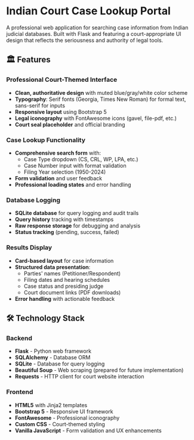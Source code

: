 # Indian Court Case Lookup Portal

A professional web application for searching case information from Indian judicial databases. Built with Flask and featuring a court-appropriate UI design that reflects the seriousness and authority of legal tools.

## 🏛️ Features

### Professional Court-Themed Interface
- **Clean, authoritative design** with muted blue/gray/white color scheme
- **Typography**: Serif fonts (Georgia, Times New Roman) for formal text, sans-serif for inputs
- **Responsive layout** using Bootstrap 5
- **Legal iconography** with FontAwesome icons (gavel, file-pdf, etc.)
- **Court seal placeholder** and official branding

### Case Lookup Functionality
- **Comprehensive search form** with:
  - Case Type dropdown (CS, CRL, WP, LPA, etc.)
  - Case Number input with format validation
  - Filing Year selection (1950-2024)
- **Form validation** and user feedback
- **Professional loading states** and error handling

### Database Logging
- **SQLite database** for query logging and audit trails
- **Query history** tracking with timestamps
- **Raw response storage** for debugging and analysis
- **Status tracking** (pending, success, failed)

### Results Display
- **Card-based layout** for case information
- **Structured data presentation**:
  - Parties' names (Petitioner/Respondent)
  - Filing dates and hearing schedules
  - Case status and presiding judge
  - Court document links (PDF downloads)
- **Error handling** with actionable feedback

## 🛠️ Technology Stack

### Backend
- **Flask** - Python web framework
- **SQLAlchemy** - Database ORM
- **SQLite** - Database for query logging
- **Beautiful Soup** - Web scraping (prepared for future implementation)
- **Requests** - HTTP client for court website interaction

### Frontend
- **HTML5** with Jinja2 templates
- **Bootstrap 5** - Responsive UI framework
- **FontAwesome** - Professional iconography
- **Custom CSS** - Court-themed styling
- **Vanilla JavaScript** - Form validation and UX enhancements



